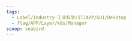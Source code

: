 ```yaml
---
tags:
  - Label/Industry-工业科学/IT/APP/GUI/Desktop
  - flag/APP/Layer/k8s/Manager
scoop: seabird
---
```

